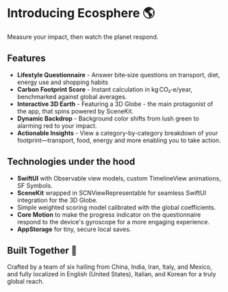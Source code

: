 # Introducing Ecosphere 🌎

Measure your impact, then watch the planet respond.

## Features

- **Lifestyle Questionnaire** - Answer bite‑size questions on transport, diet, energy use and shopping habits
- **Carbon Footprint Score** - Instant calculation in kg CO₂‑e/year, benchmarked against global averages.
- **Interactive 3D Earth** - Featuring a 3D Globe - the main protagonist of the app, that spins powered by SceneKit.
- **Dynamic Backdrop** - Background color shifts from lush green to alarming red to your impact.
- **Actionable Insights** - View a category-by-category breakdown of your footprint—transport, food, energy and more enabling you to take action.

## Technologies under the hood

- **SwiftUI** with Observable view models, custom TimelineView animations, SF Symbols.
- **SceneKit** wrapped in SCNViewRepresentable for seamless SwiftUI integration for the 3D Globe.
- Simple weighted scoring model calibrated with the global coefficients.
- **Core Motion** to make the progress indicator on the questionnaire respond to the device's gyroscope for a more engaging experience.
- **AppStorage** for tiny, secure local saves.

## Built Together 🤝

Crafted by a team of six hailing from China, India, Iran, Italy, and Mexico, and fully localized in English (United States), Italian, and Korean for a truly global reach.



